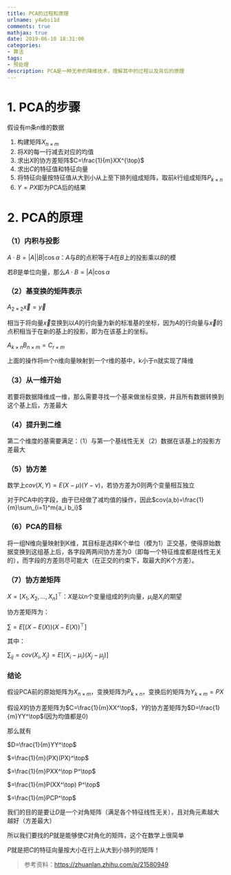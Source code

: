 ```yaml
---
title: PCA的过程和原理
urlname: y4wbsi1d
comments: true
mathjax: true
date: 2019-06-10 18:31:00
categories:
- 算法
tags:
- 预处理
description: PCA是一种无参的降维技术，理解其中的过程以及背后的原理
---
```


# 1. PCA的步骤

假设有m条n维的数据

1. 构建矩阵$X_{n\times m}$
2. 将$X$的每一行减去对应的均值
3. 求出$X$的协方差矩阵$C=\frac{1}{m}XX^{\top}$
4. 求出$C$的特征值和特征向量
5. 将特征向量按特征值从大到小从上至下排列组成矩阵，取前$k$行组成矩阵$P_{k\times n}$
6. $Y=PX$即为PCA后的结果

# 2. PCA的原理

### （1）内积与投影

$A\cdot B=|A||B|\cos\alpha$：$A$与$B$的点积等于$A$在$B$上的投影乘以$B$的模

若$B$是单位向量，那么$A\cdot B=|A|\cos\alpha$

### （2）基变换的矩阵表示

$A_{2\times2}\vec x=\vec y$

相当于将向量$\vec x$变换到以$A$的行向量为新的标准基的坐标，因为$A$的行向量与$\vec x$的点积相当于在新的基上的投影，即为在该基上的坐标。

$A_{k\times n}B_{n\times m}=C_{r\times m}$

上面的操作将m个n维向量映射到一个r维的基中，k小于n就实现了降维

### （3）从一维开始

若要将数据降维成一维，那么需要寻找一个基来做坐标变换，并且所有数据转换到这个基上后，方差最大

### （4）提升到二维

第二个维度的基需要满足：（1）与第一个基线性无关（2）数据在该基上的投影方差最大

### （5）协方差

数学上$cov(X,Y)=E(X-\mu)(Y-\nu)$，若协方差为0则两个变量相互独立

对于PCA中的字段，由于已经做了减均值的操作，因此$cov(a,b)=\frac{1}{m}\sum_{i=1}^m{a_i b_i}$

### （6）PCA的目标

将一组N维向量映射到K维，其目标是选择K个单位（模为1）正交基，使得原始数据变换到这组基上后，各字段两两间协方差为0（即每一个特征维度都是线性无关的），而字段的方差则尽可能大（在正交的约束下，取最大的K个方差）。 

### （7）协方差矩阵

$X=[X_1, X_2, ..., X_n]^\top$：$X$是以n个变量组成的列向量，$\mu_i$是$X_i$的期望

协方差矩阵为：

$\sum=E[(X-E(X))(X-E(X))^\top]$

其中：

$\sum_{ij}=cov(X_i, X_j)=E[(X_i-\mu_i)(X_j-\mu_j)]$

### 结论

假设PCA前的原始矩阵为$X_{n\times m}$，变换矩阵为$P_{k\times n}$，变换后的矩阵为$Y_{k\times m}=PX$

假设$X$的协方差矩阵为$C=\frac{1}{m}XX^\top$，$Y$的协方差矩阵为$D=\frac{1}{m}YY^\top$(因为均值都是0)

那么就有

$D=\frac{1}{m}YY^\top$

$=\frac{1}{m}(PX)(PX)^\top$

$=\frac{1}{m}PXX^\top P^\top$

$=\frac{1}{m}P(XX^\top) P^\top$

$=\frac{1}{m}PCP^\top$

我们的目的是要让$D$是一个对角矩阵（满足各个特征线性无关），且对角元素越大越好（方差最大）

所以我们要找的$P$就是能够使$C$对角化的矩阵，这个在数学上很简单

$P$就是把$C$的特征向量按大小在行上从大到小排列的矩阵！

> 参考资料：<https://zhuanlan.zhihu.com/p/21580949>

